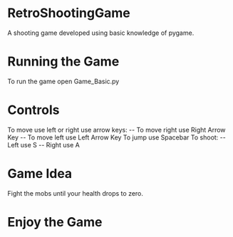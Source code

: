 # RetroShootingGame
A shooting game developed using basic knowledge of pygame.

# Running the Game
To run the game open Game_Basic.py 

# Controls
To move use left or right use arrow keys:
 -- To move right use Right Arrow Key
 -- To move left use Left Arrow Key
To jump use Spacebar
To shoot:
 -- Left use S
 -- Right use A
 
# Game Idea
Fight the mobs until your health drops to zero.

# Enjoy the Game
